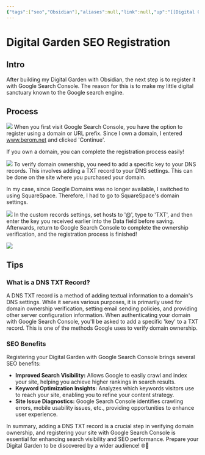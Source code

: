 ```yaml
---
{"tags":["seo","Obsidian"],"aliases":null,"link":null,"up":"[[Digital Garden SEO 등록]]","persona":null,"index":null,"date_created":"2024-02-25","date_modified":"2024-02-25","type":"[[📚 041 Blog]]","dg-publish":true,"permalink":"/atlas/ideas/pkm/obsidian-digital-garden-seo-registration/","dgPassFrontmatter":true,"noteIcon":"1","created":"2024-02-25T21:01:14.770+09:00","updated":"2024-02-25T21:03:56.875+09:00"}
---
```


# Digital Garden SEO Registration
## Intro
After building my Digital Garden with Obsidian, the next step is to register it with Google Search Console. The reason for this is to make my little digital sanctuary known to the Google search engine.

## Process

![](https://i.imgur.com/itUtPtX.png)
When you first visit Google Search Console, you have the option to register using a domain or URL prefix. Since I own a domain, I entered www.berom.net and clicked 'Continue'.

If you own a domain, you can complete the registration process easily!

![](https://i.imgur.com/DbY21Or.png)
To verify domain ownership, you need to add a specific key to your DNS records. This involves adding a TXT record to your DNS settings. This can be done on the site where you purchased your domain.

In my case, since Google Domains was no longer available, I switched to using SquareSpace. Therefore, I had to go to SquareSpace's domain settings.

![](https://i.imgur.com/UmgmAXn.png)
In the custom records settings, set hosts to '@', type to 'TXT', and then enter the key you received earlier into the Data field before saving. Afterwards, return to Google Search Console to complete the ownership verification, and the registration process is finished!

![](https://i.imgur.com/5ZEI5Q4.png)

## Tips

### What is a DNS TXT Record?
A DNS TXT record is a method of adding textual information to a domain's DNS settings. While it serves various purposes, it is primarily used for domain ownership verification, setting email sending policies, and providing other server configuration information. When authenticating your domain with Google Search Console, you'll be asked to add a specific 'key' to a TXT record. This is one of the methods Google uses to verify domain ownership.

### SEO Benefits
Registering your Digital Garden with Google Search Console brings several SEO benefits:
- **Improved Search Visibility:** Allows Google to easily crawl and index your site, helping you achieve higher rankings in search results.
- **Keyword Optimization Insights:** Analyzes which keywords visitors use to reach your site, enabling you to refine your content strategy.
- **Site Issue Diagnostics:** Google Search Console identifies crawling errors, mobile usability issues, etc., providing opportunities to enhance user experience.

In summary, adding a DNS TXT record is a crucial step in verifying domain ownership, and registering your site with Google Search Console is essential for enhancing search visibility and SEO performance. Prepare your Digital Garden to be discovered by a wider audience! 🌐🌸
